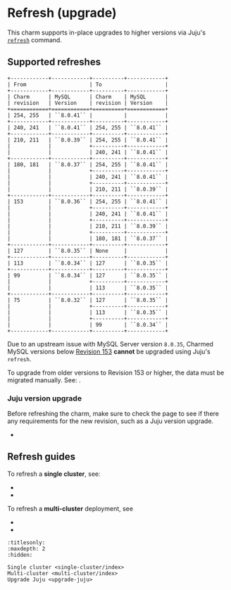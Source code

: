 # Refresh (upgrade)

This charm supports in-place upgrades to higher versions via Juju's [`refresh`](https://documentation.ubuntu.com/juju/3.6/reference/juju-cli/list-of-juju-cli-commands/refresh/#details) command.

## Supported refreshes

```{eval-rst}
+------------+------------+----------+------------+
| From                    | To                    |
+------------+------------+----------+------------+
| Charm      | MySQL      | Charm    | MySQL      |
| revision   | Version    | revision | Version    |
+============+============+==========+============+
| 254, 255   | ``8.0.41`` |          |            |
+------------+------------+----------+------------+
| 240, 241   | ``8.0.41`` | 254, 255 | ``8.0.41`` |
+------------+------------+----------+------------+
| 210, 211   | ``8.0.39`` | 254, 255 | ``8.0.41`` |
|            |            +----------+------------+
|            |            | 240, 241 | ``8.0.41`` |
+------------+------------+----------+------------+
| 180, 181   | ``8.0.37`` | 254, 255 | ``8.0.41`` |
|            |            +----------+------------+
|            |            | 240, 241 | ``8.0.41`` |
|            |            +----------+------------+
|            |            | 210, 211 | ``8.0.39`` |
+------------+------------+----------+------------+
| 153        | ``8.0.36`` | 254, 255 | ``8.0.41`` |
|            |            +----------+------------+
|            |            | 240, 241 | ``8.0.41`` |
|            |            +----------+------------+
|            |            | 210, 211 | ``8.0.39`` |
|            |            +----------+------------+
|            |            | 180, 181 | ``8.0.37`` |
+------------+------------+----------+------------+
| 127        | ``8.0.35`` | None     |            |
+------------+------------+----------+------------+
| 113        | ``8.0.34`` | 127      | ``8.0.35`` |
+------------+------------+----------+------------+
| 99         | ``8.0.34`` | 127      | ``8.0.35`` |
|            |            +----------+------------+
|            |            | 113      | ``8.0.35`` |
+------------+------------+----------+------------+
| 75         | ``8.0.32`` | 127      | ``8.0.35`` |
|            |            +----------+------------+
|            |            | 113      | ``8.0.35`` |
|            |            +----------+------------+
|            |            | 99       | ``8.0.34`` |
+------------+------------+----------+------------+

```

Due to an upstream issue with MySQL Server version `8.0.35`, Charmed MySQL versions below [Revision 153](https://github.com/canonical/mysql-operator/releases/tag/rev153) **cannot** be upgraded using Juju's `refresh`.

To upgrade from older versions to Revision 153 or higher, the data must be migrated manually. See: [](/how-to/development/migrate-data-via-backup-restore).

### Juju version upgrade

Before refreshing the charm, make sure to check the [](/reference/releases) page to see if there any requirements for the new revision, such as a Juju version upgrade.

* [](/how-to/refresh/upgrade-juju)

## Refresh guides

To refresh a **single cluster**, see:

* [](/how-to/refresh/single-cluster/refresh-single-cluster)
* [](/how-to/refresh/single-cluster/roll-back-single-cluster)

To refresh a **multi-cluster** deployment, see

* [](/how-to/refresh/multi-cluster/refresh-multi-cluster)
* [](/how-to/refresh/multi-cluster/roll-back-multi-cluster)

```{toctree}
:titlesonly:
:maxdepth: 2
:hidden:

Single cluster <single-cluster/index>
Multi-cluster <multi-cluster/index>
Upgrade Juju <upgrade-juju>
```

<!--Links-->

[cross]: https://img.icons8.com/?size=16&id=CKkTANal1fTY&format=png&color=D00303
[check]: https://img.icons8.com/color/20/checkmark--v1.png